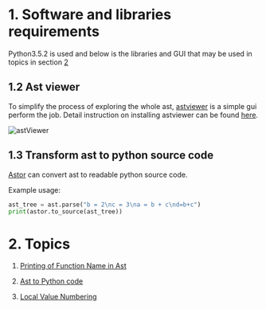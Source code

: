 # 1. Software and libraries requirements
Python3.5.2 is used and below is the libraries and GUI that may be used in topics in section [2](https://github.com/usagitoneko97/python-ast#2-topics)
## 1.2 Ast viewer

To simplify the process of exploring the whole ast, [astviewer](https://github.com/titusjan/astviewer) is a simple gui perform the job. Detail instruction on installing astviewer can be found [here](https://github.com/titusjan/astviewer). 

![astViewer](https://github.com/titusjan/astviewer/raw/master/screen_shot.png)

## 1.3 Transform ast to python source code

[Astor](http://astor.readthedocs.io/en/latest/) can convert ast to readable python source code. 

Example usage:
```python
ast_tree = ast.parse("b = 2\nc = 3\na = b + c\nd=b+c")
print(astor.to_source(ast_tree))
```

# 2. Topics 
1. [Printing of Function Name in Ast](https://github.com/usagitoneko97/python-ast/tree/master/A1.FunctionDef)

2. [Ast to Python code](https://github.com/usagitoneko97/python-ast/tree/master/A2.Ast2Py)

3. [Local Value Numbering](https://github.com/usagitoneko97/python-ast/tree/master/A3.LVN)
